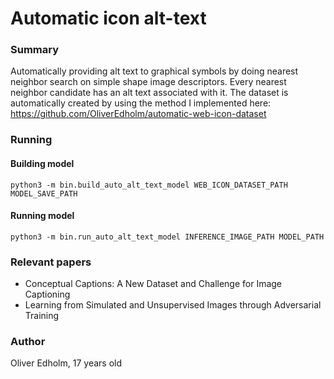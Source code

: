 # Automatic icon alt-text

### Summary
Automatically providing alt text to graphical symbols by doing nearest neighbor search on simple shape image descriptors. Every nearest neighbor candidate has an alt text associated with it. The dataset is automatically created by using the method I implemented here: https://github.com/OliverEdholm/automatic-web-icon-dataset

### Running
#### Building model
`python3 -m bin.build_auto_alt_text_model WEB_ICON_DATASET_PATH MODEL_SAVE_PATH`
#### Running model
`python3 -m bin.run_auto_alt_text_model INFERENCE_IMAGE_PATH MODEL_PATH`

### Relevant papers
* Conceptual Captions: A New Dataset and Challenge for Image Captioning
* Learning from Simulated and Unsupervised Images through Adversarial Training

### Author
Oliver Edholm, 17 years old

